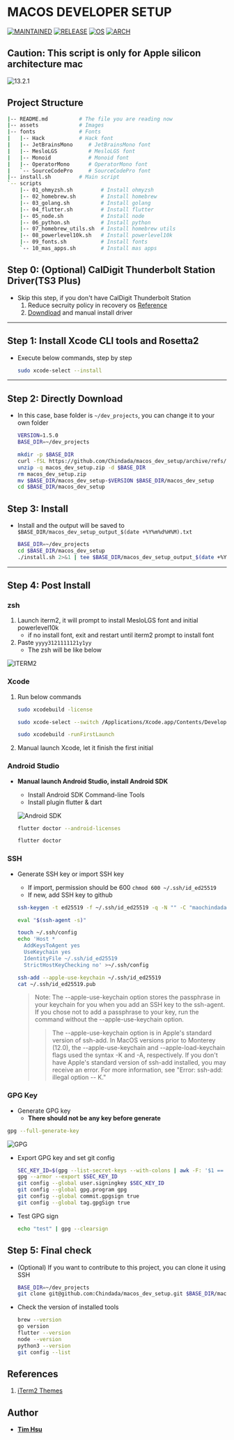 # MACOS DEVELOPER SETUP

[![MAINTAINED](https://img.shields.io/badge/Maintained-yes-green?style=for-the-badge&logo=appveyor)](https://github.com/Chindada/macos_dev_setup)
[![RELEASE](https://img.shields.io/github/release/Chindada/macos_dev_setup?style=for-the-badge)](https://github.com/Chindada/macos_dev_setup/releases/latest)
[![OS](https://img.shields.io/badge/macOS-13.2.1-orange?style=for-the-badge&logo=macOS&logoColor=violet)](https://www.apple.com/tw/macos)
[![ARCH](https://img.shields.io/badge/Arch-arm64-silver?style=for-the-badge&logo=arm&logoColor=blue)](https://www.apple.com/tw/macos)

## **Caution: This script is only for Apple silicon architecture mac**

![13.2.1](./assets/s008.png)

## **Project Structure**

```bash
|-- README.md          # The file you are reading now
|-- assets             # Images
|-- fonts              # Fonts
|   |-- Hack           # Hack font
|   |-- JetBrainsMono     # JetBrainsMono font
|   |-- MesloLGS          # MesloLGS font
|   |-- Monoid            # Monoid font
|   |-- OperatorMono      # OperatorMono font
|   `-- SourceCodePro     # SourceCodePro font
|-- install.sh         # Main script
`-- scripts
    |-- 01_ohmyzsh.sh         # Install ohmyzsh
    |-- 02_homebrew.sh        # Install homebrew
    |-- 03_golang.sh          # Install golang
    |-- 04_flutter.sh         # Install flutter
    |-- 05_node.sh            # Install node
    |-- 06_python.sh          # Install python
    |-- 07_homebrew_utils.sh  # Install homebrew utils
    |-- 08_powerlevel10k.sh   # Install powerlevel10k
    |-- 09_fonts.sh           # Install fonts
    `-- 10_mas_apps.sh        # Install mas apps
```

## **Step 0: (Optional) CalDigit Thunderbolt Station Driver(TS3 Plus)**

- Skip this step, if you don't have CalDigit Thunderbolt Station
  1. Reduce secruity policy in recovery os [Reference](https://support.apple.com/guide/deployment/startup-security-dep5810e849c/web)
  2. [Downdload](https://downloads.caldigit.com/CalDigit-Thunderbolt-Station-Mac-Drivers.zip) and manual install driver

---

## **Step 1: Install Xcode CLI tools and Rosetta2**

- Execute below commands, step by step

  ```bash
  sudo xcode-select --install
  ```

---

## **Step 2: Directly Download**

- In this case, base folder is `~/dev_projects`, you can change it to your own folder

  ```bash
  VERSION=1.5.0
  BASE_DIR=~/dev_projects
  ```

  ```bash
  mkdir -p $BASE_DIR
  curl -fSL https://github.com/Chindada/macos_dev_setup/archive/refs/tags/v$VERSION.zip -o macos_dev_setup.zip
  unzip -q macos_dev_setup.zip -d $BASE_DIR
  rm macos_dev_setup.zip
  mv $BASE_DIR/macos_dev_setup-$VERSION $BASE_DIR/macos_dev_setup
  cd $BASE_DIR/macos_dev_setup
  ```

## **Step 3: Install**

- Install and the output will be saved to `$BASE_DIR/macos_dev_setup_output_$(date +%Y%m%d%H%M).txt`

  ```bash
  BASE_DIR=~/dev_projects
  cd $BASE_DIR/macos_dev_setup
  ./install.sh 2>&1 | tee $BASE_DIR/macos_dev_setup_output_$(date +%Y%m%d%H%M).txt
  ```

---

## **Step 4: Post Install**

### **zsh**

1. Launch iterm2, it will prompt to install MesloLGS font and initial powerlevel10k
    - if no install font, exit and restart until iterm2 prompt to install font
2. Paste `yyyy3121111121y1yy`
    - The zsh will be like below

![ITERM2](./assets/s005.png)

### **Xcode**

1. Run below commands

    ```bash
    sudo xcodebuild -license
    ```

    ```bash
    sudo xcode-select --switch /Applications/Xcode.app/Contents/Developer
    ```

    ```bash
    sudo xcodebuild -runFirstLaunch
    ```

2. Manual launch Xcode, let it finish the first initial

### **Android Studio**

- **Manual launch Android Studio, install Android SDK**
  - Install Android SDK Command-line Tools
  - Install plugin flutter & dart

  ![Android SDK](./assets/s007.png)

  ```bash
  flutter doctor --android-licenses
  ```

  ```bash
  flutter doctor
  ```

### **SSH**

- Generate SSH key or import SSH key
  - If import, permission should be 600 `chmod 600 ~/.ssh/id_ed25519`
  - If new, add SSH key to github

  ```bash
  ssh-keygen -t ed25519 -f ~/.ssh/id_ed25519 -q -N "" -C "maochindada@gmail.com"
  ```

  ```bash
  eval "$(ssh-agent -s)"

  touch ~/.ssh/config
  echo 'Host *
    AddKeysToAgent yes
    UseKeychain yes
    IdentityFile ~/.ssh/id_ed25519
    StrictHostKeyChecking no' >~/.ssh/config

  ssh-add --apple-use-keychain ~/.ssh/id_ed25519
  cat ~/.ssh/id_ed25519.pub
  ```

  > Note: The --apple-use-keychain option stores the passphrase in your keychain for you when you add an SSH key to the ssh-agent. If you chose not to add a passphrase to your key, run the command without the --apple-use-keychain option.
  >> The --apple-use-keychain option is in Apple's standard version of ssh-add. In MacOS versions prior to Monterey (12.0), the --apple-use-keychain and --apple-load-keychain flags used the syntax -K and -A, respectively.
  >> If you don't have Apple's standard version of ssh-add installed, you may receive an error. For more information, see "Error: ssh-add: illegal option -- K."

### **GPG Key**

- Generate GPG key
  - **There should not be any key before generate**

```bash
gpg --full-generate-key
```

![GPG](./assets/s006.png)

- Export GPG key and set git config

  ```bash
  SEC_KEY_ID=$(gpg --list-secret-keys --with-colons | awk -F: '$1 == "sec" {print $5}')
  gpg --armor --export $SEC_KEY_ID
  git config --global user.signingkey $SEC_KEY_ID
  git config --global gpg.program gpg
  git config --global commit.gpgsign true
  git config --global tag.gpgSign true
  ```

- Test GPG sign

  ```bash
  echo "test" | gpg --clearsign
  ```

## **Step 5: Final check**

- (Optional) If you want to contribute to this project, you can clone it using SSH

  ```bash
  BASE_DIR=~/dev_projects
  git clone git@github.com:Chindada/macos_dev_setup.git $BASE_DIR/macos_dev_setup
  ```

- Check the version of installed tools

  ```bash
  brew --version
  go version
  flutter --version
  node --version
  python3 --version
  git config --list
  ```

## References

1. [iTerm2 Themes](https://iterm2colorschemes.com)

## Author

- [**Tim Hsu**](https://github.com/Chindada)
